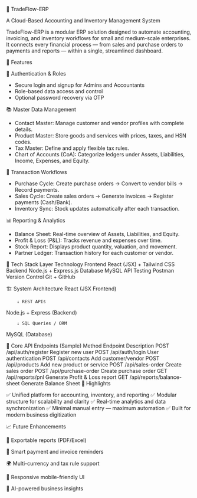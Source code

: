 🧾 TradeFlow-ERP

A Cloud-Based Accounting and Inventory Management System

TradeFlow-ERP is a modular ERP solution designed to automate accounting, invoicing, and inventory workflows for small and medium-scale enterprises.
It connects every financial process — from sales and purchase orders to payments and reports — within a single, streamlined dashboard.


🚀 Features

🔐 Authentication & Roles
- Secure login and signup for Admins and Accountants
- Role-based data access and control
- Optional password recovery via OTP

📚 Master Data Management
- Contact Master: Manage customer and vendor profiles with complete details.
- Product Master: Store goods and services with prices, taxes, and HSN codes.
- Tax Master: Define and apply flexible tax rules.
- Chart of Accounts (CoA): Categorize ledgers under Assets, Liabilities, Income, Expenses, and Equity.

💼 Transaction Workflows
- Purchase Cycle: Create purchase orders → Convert to vendor bills → Record payments.
- Sales Cycle: Create sales orders → Generate invoices → Register payments (Cash/Bank).
- Inventory Sync: Stock updates automatically after each transaction.

📊 Reporting & Analytics
- Balance Sheet: Real-time overview of Assets, Liabilities, and Equity.
- Profit & Loss (P&L): Tracks revenue and expenses over time.
- Stock Report: Displays product quantity, valuation, and movement.
- Partner Ledger: Transaction history for each customer or vendor.


🧠 Tech Stack
Layer	        Technology
Frontend	React (JSX) + Tailwind CSS
Backend	        Node.js + Express.js
Database	MySQL
API Testing	Postman
Version Control	Git + GitHub


🏗️ System Architecture
React (JSX Frontend)

        ↓ REST APIs
        
Node.js + Express (Backend)

        ↓ SQL Queries / ORM
        
MySQL (Database)


📡 Core API Endpoints (Sample)
Method	Endpoint	Description
POST	/api/auth/register	Register new user
POST	/api/auth/login	User authentication
POST	/api/contacts	Add customer/vendor
POST	/api/products	Add new product or service
POST	/api/sales-order	Create sales order
POST	/api/purchase-order	Create purchase order
GET	/api/reports/pnl	Generate Profit & Loss report
GET	/api/reports/balance-sheet	Generate Balance Sheet
🌟 Highlights

✅ Unified platform for accounting, inventory, and reporting
✅ Modular structure for scalability and clarity
✅ Real-time analytics and data synchronization
✅ Minimal manual entry — maximum automation
✅ Built for modern business digitization

📈 Future Enhancements

🧾 Exportable reports (PDF/Excel)

🔔 Smart payment and invoice reminders

🌍 Multi-currency and tax rule support

📱 Responsive mobile-friendly UI

🧠 AI-powered business insights

